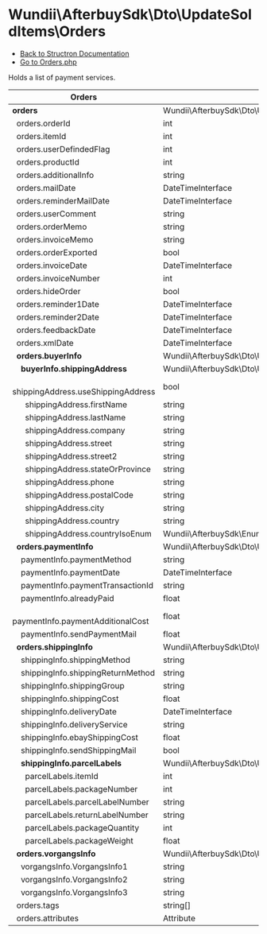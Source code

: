 # Wundii\AfterbuySdk\Dto\UpdateSoldItems\Orders
- [Back to Structron Documentation](/var/www/afterbuy-sdk/docs//_Structron.md)
- [Go to Orders.php](/var/www/afterbuy-sdk/src/Dto/UpdateSoldItems/Orders.php)

Holds a list of payment services.

| Orders                                                  | Type                                                   | Default  | Description |
| ------------------------------------------------------- | ------------------------------------------------------ | -------- | ----------- |
| **orders**                                              | Wundii\AfterbuySdk\Dto\UpdateSoldItems\Order[]         | []       |             |
| &nbsp; orders.orderId                                   | int                                                    | null     |             |
| &nbsp; orders.itemId                                    | int                                                    | null     |             |
| &nbsp; orders.userDefindedFlag                          | int                                                    | null     |             |
| &nbsp; orders.productId                                 | int                                                    | null     |             |
| &nbsp; orders.additionalInfo                            | string                                                 | null     |             |
| &nbsp; orders.mailDate                                  | DateTimeInterface                                      | null     |             |
| &nbsp; orders.reminderMailDate                          | DateTimeInterface                                      | null     |             |
| &nbsp; orders.userComment                               | string                                                 | null     |             |
| &nbsp; orders.orderMemo                                 | string                                                 | null     |             |
| &nbsp; orders.invoiceMemo                               | string                                                 | null     |             |
| &nbsp; orders.orderExported                             | bool                                                   | null     |             |
| &nbsp; orders.invoiceDate                               | DateTimeInterface                                      | null     |             |
| &nbsp; orders.invoiceNumber                             | int                                                    | null     |             |
| &nbsp; orders.hideOrder                                 | bool                                                   | null     |             |
| &nbsp; orders.reminder1Date                             | DateTimeInterface                                      | null     |             |
| &nbsp; orders.reminder2Date                             | DateTimeInterface                                      | null     |             |
| &nbsp; orders.feedbackDate                              | DateTimeInterface                                      | null     |             |
| &nbsp; orders.xmlDate                                   | DateTimeInterface                                      | null     |             |
| **&nbsp; orders.buyerInfo**                             | Wundii\AfterbuySdk\Dto\UpdateSoldItems\BuyerInfo       | null     |             |
| **&nbsp; &nbsp; buyerInfo.shippingAddress**             | Wundii\AfterbuySdk\Dto\UpdateSoldItems\ShippingAddress | required |             |
| &nbsp; &nbsp; &nbsp; shippingAddress.useShippingAddress | bool                                                   | null     |             |
| &nbsp; &nbsp; &nbsp; shippingAddress.firstName          | string                                                 | null     |             |
| &nbsp; &nbsp; &nbsp; shippingAddress.lastName           | string                                                 | null     |             |
| &nbsp; &nbsp; &nbsp; shippingAddress.company            | string                                                 | null     |             |
| &nbsp; &nbsp; &nbsp; shippingAddress.street             | string                                                 | null     |             |
| &nbsp; &nbsp; &nbsp; shippingAddress.street2            | string                                                 | null     |             |
| &nbsp; &nbsp; &nbsp; shippingAddress.stateOrProvince    | string                                                 | null     |             |
| &nbsp; &nbsp; &nbsp; shippingAddress.phone              | string                                                 | null     |             |
| &nbsp; &nbsp; &nbsp; shippingAddress.postalCode         | string                                                 | null     |             |
| &nbsp; &nbsp; &nbsp; shippingAddress.city               | string                                                 | null     |             |
| &nbsp; &nbsp; &nbsp; shippingAddress.country            | string                                                 | null     |             |
| &nbsp; &nbsp; &nbsp; shippingAddress.countryIsoEnum     | Wundii\AfterbuySdk\Enum\CountryIsoEnum                 | null     |             |
| **&nbsp; orders.paymentInfo**                           | Wundii\AfterbuySdk\Dto\UpdateSoldItems\PaymentInfo     | null     |             |
| &nbsp; &nbsp; paymentInfo.paymentMethod                 | string                                                 | null     |             |
| &nbsp; &nbsp; paymentInfo.paymentDate                   | DateTimeInterface                                      | null     |             |
| &nbsp; &nbsp; paymentInfo.paymentTransactionId          | string                                                 | null     |             |
| &nbsp; &nbsp; paymentInfo.alreadyPaid                   | float                                                  | null     |             |
| &nbsp; &nbsp; paymentInfo.paymentAdditionalCost         | float                                                  | null     |             |
| &nbsp; &nbsp; paymentInfo.sendPaymentMail               | float                                                  | null     |             |
| **&nbsp; orders.shippingInfo**                          | Wundii\AfterbuySdk\Dto\UpdateSoldItems\ShippingInfo    | null     |             |
| &nbsp; &nbsp; shippingInfo.shippingMethod               | string                                                 | null     |             |
| &nbsp; &nbsp; shippingInfo.shippingReturnMethod         | string                                                 | null     |             |
| &nbsp; &nbsp; shippingInfo.shippingGroup                | string                                                 | null     |             |
| &nbsp; &nbsp; shippingInfo.shippingCost                 | float                                                  | null     |             |
| &nbsp; &nbsp; shippingInfo.deliveryDate                 | DateTimeInterface                                      | null     |             |
| &nbsp; &nbsp; shippingInfo.deliveryService              | string                                                 | null     |             |
| &nbsp; &nbsp; shippingInfo.ebayShippingCost             | float                                                  | null     |             |
| &nbsp; &nbsp; shippingInfo.sendShippingMail             | bool                                                   | null     |             |
| **&nbsp; &nbsp; shippingInfo.parcelLabels**             | Wundii\AfterbuySdk\Dto\UpdateSoldItems\ParcelLabel[]   | []       |             |
| &nbsp; &nbsp; &nbsp; parcelLabels.itemId                | int                                                    | required |             |
| &nbsp; &nbsp; &nbsp; parcelLabels.packageNumber         | int                                                    | required |             |
| &nbsp; &nbsp; &nbsp; parcelLabels.parcelLabelNumber     | string                                                 | null     |             |
| &nbsp; &nbsp; &nbsp; parcelLabels.returnLabelNumber     | string                                                 | null     |             |
| &nbsp; &nbsp; &nbsp; parcelLabels.packageQuantity       | int                                                    | null     |             |
| &nbsp; &nbsp; &nbsp; parcelLabels.packageWeight         | float                                                  | null     |             |
| **&nbsp; orders.vorgangsInfo**                          | Wundii\AfterbuySdk\Dto\UpdateSoldItems\VorgangsInfo    | null     |             |
| &nbsp; &nbsp; vorgangsInfo.VorgangsInfo1                | string                                                 | null     |             |
| &nbsp; &nbsp; vorgangsInfo.VorgangsInfo2                | string                                                 | null     |             |
| &nbsp; &nbsp; vorgangsInfo.VorgangsInfo3                | string                                                 | null     |             |
| &nbsp; orders.tags                                      | string[]                                               | []       |             |
| &nbsp; orders.attributes                                | Attribute                                              | []       |             |
